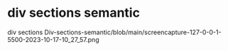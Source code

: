 # div sections semantic
 div sections
Div-sections-semantic/blob/main/screencapture-127-0-0-1-5500-2023-10-17-10_27_57.png
